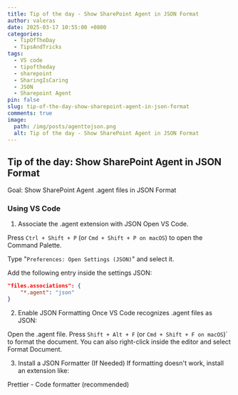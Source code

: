 ```yaml
---
title: Tip of the day - Show SharePoint Agent in JSON Format
author: valeras
date: 2025-03-17 10:55:00 +0800
categories:
  - TipOfTheDay
  - TipsAndTricks
tags:
  - VS code
  - tipoftheday
  - sharepoint
  - SharingIsCaring
  - JSON
  - Sharepoint Agent
pin: false
slug: tip-of-the-day-show-sharepoint-agent-in-json-format
comments: true
image:
  path: /img/posts/agenttojson.png
  alt: Tip of the day - Show SharePoint Agent in JSON Format
---
```


## Tip of the day: Show SharePoint Agent in JSON Format

Goal: Show SharePoint Agent .agent files in JSON Format

### Using VS Code

1. Associate the .agent extension with JSON
Open VS Code.

Press `Ctrl + Shift + P` (or `Cmd + Shift + P on macOS`) to open the Command Palette.

Type "`Preferences: Open Settings (JSON)`" and select it.

Add the following entry inside the settings JSON:

```json
"files.associations": {
    "*.agent": "json"
}
```
2. Enable JSON Formatting
Once VS Code recognizes .agent files as JSON:

Open the .agent file.
Press `Shift + Alt + F` (or `Cmd + Shift + F on macOS`)` to format the document.
You can also right-click inside the editor and select Format Document.

3. Install a JSON Formatter (If Needed)
If formatting doesn't work, install an extension like:

Prettier - Code formatter (recommended)

